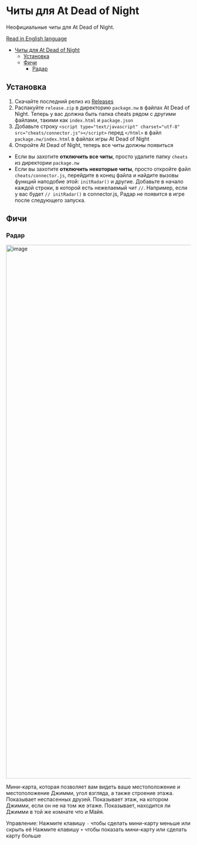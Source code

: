 # Читы для At Dead of Night

Неофициальные читы для At Dead of Night.

[Read in English language](./README.md)

- [Читы для At Dead of Night](#читы-для-at-dead-of-night)
  - [Установка](#установка)
  - [Фичи](#фичи)
    - [Радар](#радар)

## Установка

1. Скачайте последний релиз из [Releases](https://github.com/AtDeadOfNight/cheats/releases)
2. Распакуйте `release.zip` в директорию `package.nw` в файлах At Dead of Night. Теперь у вас должна быть папка cheats рядом с другими файлами, такими как `index.html` и `package.json`
3. Добавьте строку `<script type="text/javascript" charset="utf-8" src="cheats/connector.js"></script>` перед `</html>` в файл `package.nw/index.html` в файлах игры At Dead of Night
4. Откройте At Dead of Night, теперь все читы должны появиться
- Если вы захотите **отключить все читы**, просто удалите папку `cheats` из директории `package.nw`
- Если вы захотите **отключить некоторые читы**, просто откройте файл `cheats/connector.js`, перейдите в конец файла и найдите вызовы функций наподобие этой: `initRadar()` и другие. Добавьте в начало каждой строки, в которой есть нежелаемый чит `//`. Например, если у вас будет `// initRadar()` в connector.js, Радар не появится в игре после следующего запуска.

## Фичи

### Радар

<img width="1452" alt="image" src="https://github.com/AtDeadOfNight/cheats/assets/59040542/2b732440-cf95-458b-bd5a-61c7e6401738">

Мини-карта, которая позволяет вам видеть ваше местоположение и местоположение Джимми, угол взгляда, а также строение этажа. Показывает неспасенных друзей. Показывает этаж, на котором Джимми, если он не на том же этаже. Показывает, находится ли Джимми в той же комнате что и Майя.

Управление:
Нажмите клавишу `-` чтобы сделать мини-карту меньше или скрыть её
Нажмите клавишу `+` чтобы показать мини-карту или сделать карту больше